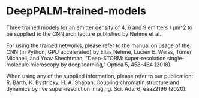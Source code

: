 # DeepPALM-trained-models
Three trained models for an emitter density of 4, 6 and 9 emitters / µm^2 to be supplied to the CNN architecture published by Nehme et al.

For using the trained networks, please refer to the manual on usage of the CNN (in Python, GPU accelerated) by Elias Nehme, Lucien E. Weiss, Tomer Michaeli, and Yoav Shechtman, "Deep-STORM: super-resolution single-molecule microscopy by deep learning," Optica 5, 458-464 (2018).

When using any of the supplied information, please refer to our publication: R. Barth, K. Bystricky, H. A. Shaban, Coupling chromatin structure and dynamics by live super-resolution imaging. Sci. Adv. 6, eaaz2196 (2020).
